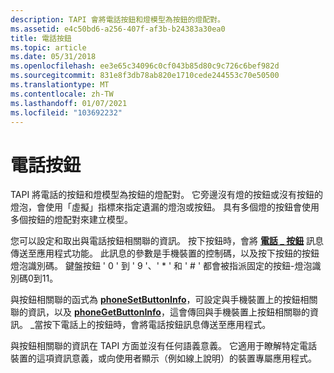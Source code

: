 ```yaml
---
description: TAPI 會將電話按鈕和燈模型為按鈕的燈配對。
ms.assetid: e4c50bd6-a256-407f-af3b-b24383a30ea0
title: 電話按鈕
ms.topic: article
ms.date: 05/31/2018
ms.openlocfilehash: ee3e65c34096c0cf043b85d80c9c726c6bef982d
ms.sourcegitcommit: 831e8f3db78ab820e1710cede244553c70e50500
ms.translationtype: MT
ms.contentlocale: zh-TW
ms.lasthandoff: 01/07/2021
ms.locfileid: "103692232"
---
```

# <a name="phone-buttons"></a>電話按鈕

TAPI 將電話的按鈕和燈模型為按鈕的燈配對。 它旁邊沒有燈的按鈕或沒有按鈕的燈泡，會使用「虛擬」指標來指定遺漏的燈泡或按鈕。 具有多個燈的按鈕會使用多個按鈕的燈配對來建立模型。

您可以設定和取出與電話按鈕相關聯的資訊。 按下按鈕時，會將 [**電話 \_ 按鈕**](phone-button.md) 訊息傳送至應用程式功能。 此訊息的參數是手機裝置的控制碼，以及按下按鈕的按鈕燈泡識別碼。 鍵盤按鈕 ' 0 ' 到 ' 9 '、' \* ' 和 ' \# ' 都會被指派固定的按鈕-燈泡識別碼0到11。

與按鈕相關聯的函式為 [**phoneSetButtonInfo**](/windows/desktop/api/Tapi/nf-tapi-phonesetbuttoninfo)，可設定與手機裝置上的按鈕相關聯的資訊，以及 [**phoneGetButtonInfo**](/windows/desktop/api/Tapi/nf-tapi-phonegetbuttoninfo)，這會傳回與手機裝置上按鈕相關聯的資訊。 \_當按下電話上的按鈕時，會將電話按鈕訊息傳送至應用程式。

與按鈕相關聯的資訊在 TAPI 方面並沒有任何語義意義。 它適用于瞭解特定電話裝置的這項資訊意義，或向使用者顯示（例如線上說明）的裝置專屬應用程式。

 

 



